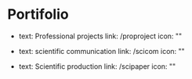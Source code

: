 ---
---

# Portifolio

- text: Professional projects
    link: /proproject
    icon: ""
    
- text: scientific communication
    link: /scicom
    icon: ""

- text: Scientific production
    link: /scipaper
    icon: ""
